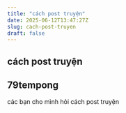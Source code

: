 ```yaml
---
title: "cách post truyện"
date: 2025-06-12T13:47:27Z
slug: cach-post-truyen
draft: false
---
```


## cách post truyện

## 79tempong

các bạn cho mình hỏi cách post truyện